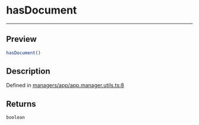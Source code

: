 

# hasDocument

<div class="api-docs__separator" data-reactroot="">

---

</div><div class="api-docs__section">

## Preview

</div><div class="api-docs__preview fn">

```ts
hasDocument()
```

</div><div class="api-docs__section">

## Description

</div><div class="api-docs__description"><span class="api-docs__do-not-parse">



</span></div><p class="api-docs__definition">

Defined in [managers/app/app.manager.utils.ts:8](https://github.com/BetterTyped/hyper-fetch/blob/d6c03b85/packages/core/src/managers/app/app.manager.utils.ts#L8)

</p><div class="api-docs__section">

## Returns

</div><div class="api-docs__returns">

```ts
boolean
```

</div>